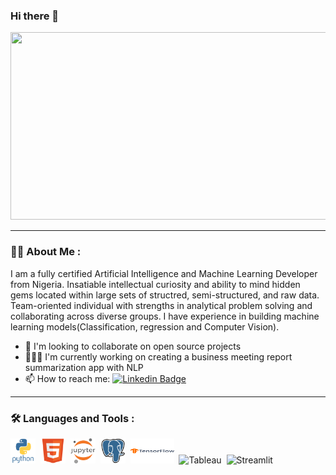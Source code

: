 ### Hi there 👋

<div align="center">
  <img src="https://media.giphy.com/media/dWesBcTLavkZuG35MI/giphy.gif" width="600" height="300"/>
</div>

---

### :man_technologist: About Me :

I am a fully certified Artificial Intelligence and Machine Learning Developer from Nigeria. Insatiable intellectual curiosity and ability to mind hidden gems located within large sets of structred, semi-structured, and raw data. Team-oriented individual with strengths in analytical problem solving and collaborating across diverse groups. I have experience in building machine learning models(Classification, regression and Computer Vision). 

- 👯 I'm looking to collaborate on open source projects
- 👨🏽‍💻 I'm currently working on creating a business meeting report summarization app with NLP
- :mailbox: How to reach me: [![Linkedin Badge](https://img.shields.io/badge/-Damola-blue?style=flat&logo=Linkedin&logoColor=white)](www.linkedin.com/in/adedamola-babayato)

---

### :hammer_and_wrench: Languages and Tools :
<div>
  <img src="https://raw.githubusercontent.com/devicons/devicon/1119b9f84c0290e0f0b38982099a2bd027a48bf1/icons/python/python-original-wordmark.svg" title="Python" alt="Python" width="40" height="40"/>&nbsp;
  <img src="https://raw.githubusercontent.com/devicons/devicon/1119b9f84c0290e0f0b38982099a2bd027a48bf1/icons/html5/html5-original.svg" title="HTML5" alt="HTML5" width="40" height="40"/>&nbsp;
  <img src="https://raw.githubusercontent.com/devicons/devicon/1119b9f84c0290e0f0b38982099a2bd027a48bf1/icons/jupyter/jupyter-original-wordmark.svg" title="Jupyter" alt="Jupyter" width="40" height="40"/>&nbsp; 
  <img src="https://raw.githubusercontent.com/devicons/devicon/1119b9f84c0290e0f0b38982099a2bd027a48bf1/icons/postgresql/postgresql-original.svg" title="Postgresql" alt="Postgresql" width="40" height="40"/>&nbsp;
  <img src="https://raw.githubusercontent.com/devicons/devicon/1119b9f84c0290e0f0b38982099a2bd027a48bf1/icons/tensorflow/tensorflow-original-wordmark.svg" title="Tensorflow" alt="Tensorflow" width="70" height="40"/>&nbsp;
  <img src="https://cdnl.tblsft.com/sites/default/files/pages/tableau_cmyk_2015.png" title="Tableau" alt="Tableau" width="120" height="40"/>&nbsp;
  <img src="https://camo.githubusercontent.com/8db6f323d631964e4fb9fb9718f8f5288cbce522ddc68d9f8e405630dc69e4e2/68747470733a2f2f696d672e736869656c64732e696f2f62616467652f53747265616d6c69742d4646344234423f7374796c653d666f722d7468652d6261646765266c6f676f3d53747265616d6c6974266c6f676f436f6c6f723d7768697465" title="Streamlit" alt="Streamlit" width="70" height="40"/>&nbsp;
</div>



